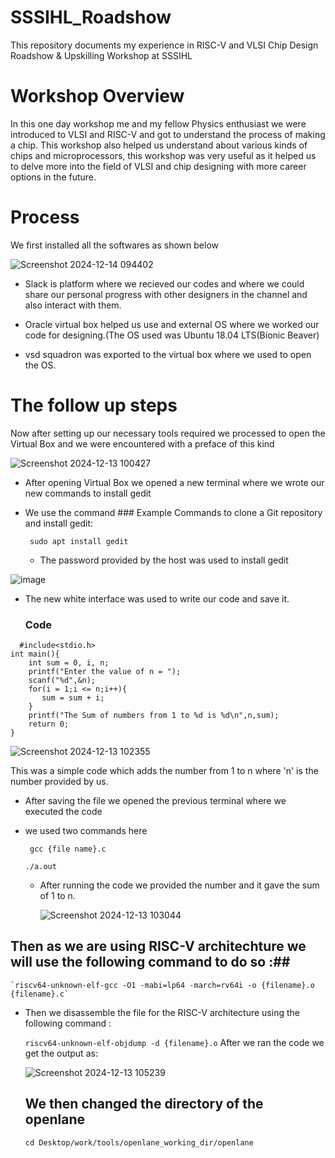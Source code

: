 # SSSIHL_Roadshow
This repository documents my experience in RISC-V and VLSI Chip Design Roadshow   &amp; Upskilling Workshop at SSSIHL

# Workshop Overview
In this one day workshop me and my fellow Physics enthusiast we were introduced to VLSI and RISC-V and got to understand the process of making a chip. This workshop also helped us understand about various kinds of chips and microprocessors, this workshop was very useful as it helped us to delve more into the field of VLSI and chip designing with more career options in the future.

# Process 
We first installed all the softwares as shown below

![Screenshot 2024-12-14 094402](https://github.com/user-attachments/assets/bf5f1750-9096-48b0-a24a-40817bcfc72d)

* Slack is platform where we recieved our codes and where we could share our personal progress with other designers in the channel and also interact with them.

* Oracle virtual box helped us use and external OS where we worked our code for designing.(The OS used was  Ubuntu 18.04 LTS(Bionic Beaver)

* vsd squadron was exported to the virtual box where we used to open the OS.

# The follow up steps

Now after setting up our necessary tools required we processed to open the Virtual Box and we were encountered with a preface of this kind

![Screenshot 2024-12-13 100427](https://github.com/user-attachments/assets/bf79f6ec-f9d8-42f1-93e0-e1d75e039661)


* After opening Virtual Box we opened a new terminal where we wrote our new commands to install gedit

* We use the command ### Example Commands to clone a Git repository and install gedit:

  ` sudo apt install gedit`

  * The password provided by the host was used to install gedit
 
    

![image](https://github.com/user-attachments/assets/71b143fe-f6fa-4af0-9dfa-ccf4a05caf32)

* The new white interface was used to write our code and save it.

  ### Code ###
```
  #include<stdio.h>
int main(){
    int sum = 0, i, n;
    printf("Enter the value of n = ");
    scanf("%d",&n);
    for(i = 1;i <= n;i++){
       sum = sum + i;
    }
    printf("The Sum of numbers from 1 to %d is %d\n",n,sum);
    return 0;
}
```

![Screenshot 2024-12-13 102355](https://github.com/user-attachments/assets/0e820091-265e-4e54-8be5-2390e52462ba)

This was a simple code which adds the number from 1 to n where 'n' is the number provided by us.

* After saving the file we opened the previous terminal where we executed the code

* we used two commands here

  ` gcc {file name}.c`
  
  `./a.out`

  * After running the code we provided the number and it gave the sum of 1 to n.

    ![Screenshot 2024-12-13 103044](https://github.com/user-attachments/assets/0ef6bb24-0c17-40a3-b68f-5c72ada8965b)

## Then as we are using RISC-V architechture we will use the following command to do so :##
  
    `riscv64-unknown-elf-gcc -O1 -mabi=lp64 -march=rv64i -o {filename}.o {filename}.c`
* Then we disassemble the file for the RISC-V architecture using the following command :
  
    ` riscv64-unknown-elf-objdump -d {filename}.o `
  After we ran the code we get the output as:

  
  ![Screenshot 2024-12-13 105239](https://github.com/user-attachments/assets/80df8510-006d-4a23-9940-ad9679d0d4e1)


  ## We then changed the directory of the openlane ##

  ```
  cd Desktop/work/tools/openlane_working_dir/openlane
  ```






